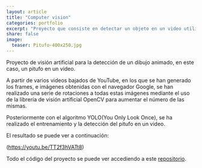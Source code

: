 ```yaml
---
layout: article
title: "Computer vision"
categories: portfolio
excerpt: "Proyecto que consiste en detectar un objeto en un video utilizando el algoritmo YOLO y la librería de visión artificial OpenCV"
share: false
image:
  teaser: Pitufo-400x250.jpg
---
```


Proyecto de visión artificial para la detección de un dibujo animado, en este caso, un pitufo en un video.

A partir de varios videos bajados de YouTube, en los que se han generado los frames, e imágenes obtenidas con el navegador Google, se han realizado una serie de rotaciones a todas estas imágenes mediante el uso de la librería de visión artificial OpenCV para aumentar el número de las mismas.

Posteriormente con el algoritmo YOLO(You Only Look Once), se ha realizado el entrenamiento y la detección del pitufo en un video.

El resultado se puede ver a continuación:

(https://youtu.be/TT2f3hVATt8)

Todo el código del proyecto se puede ver accediendo a este [repositorio](https://github.com/sonimik13/computer-vision).
